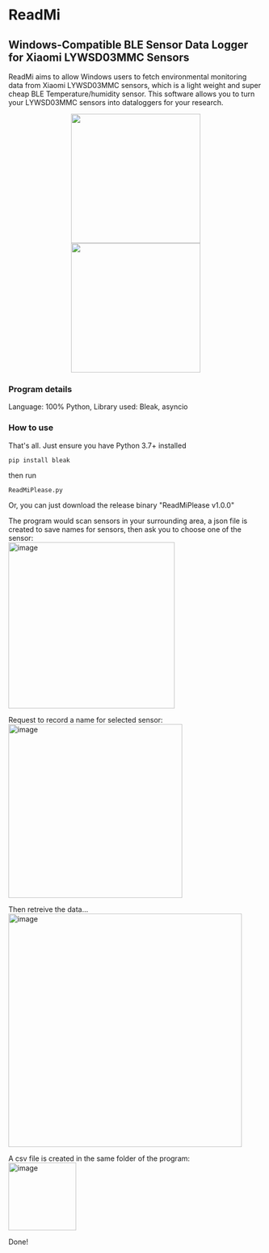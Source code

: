 # ReadMi
## Windows-Compatible BLE Sensor Data Logger for Xiaomi LYWSD03MMC Sensors

ReadMi aims to allow Windows users to fetch environmental monitoring data from Xiaomi LYWSD03MMC sensors, which is a light weight and super cheap BLE Temperature/humidity sensor. This software allows you to turn your LYWSD03MMC sensors into dataloggers for your research.

<p align="center">
  <img src="https://github.com/TermCIC/MiTemperature2_WindowsReader/assets/32321661/008159ab-862c-459a-854d-f261d8ef7dd1" width="256" align="center">
  <img src="https://github.com/TermCIC/MiTemperature2_WindowsReader/assets/32321661/42409374-1218-45f3-8ff4-001a33c0e85d" width="256" align="center">
</p>


### Program details
Language: 100% Python,
Library used: Bleak, asyncio

### How to use
That's all. Just ensure you have Python 3.7+ installed

```
pip install bleak
```

then run
```
ReadMiPlease.py
```

Or, you can just download the release binary "ReadMiPlease v1.0.0"

The program would scan sensors in your surrounding area, a json file is created to save names for sensors, then ask you to choose one of the sensor:
<br>
<img width="329" alt="image" src="https://github.com/TermCIC/MiTemperature2_WindowsReader/assets/32321661/f73aee2a-0e71-4ddf-a58b-dc6b6cb30512">

Request to record a name for selected sensor:
<br>
<img width="344" alt="image" src="https://github.com/TermCIC/MiTemperature2_WindowsReader/assets/32321661/0671312c-4e37-4817-8bd3-beed3d020aaf">

Then retreive the data...
<br>
<img width="462" alt="image" src="https://github.com/TermCIC/MiTemperature2_WindowsReader/assets/32321661/c179abff-0200-4dfd-963f-c889435914b5">

A csv file is created in the same folder of the program:
<br>
<img width="134" alt="image" src="https://github.com/TermCIC/MiTemperature2_WindowsReader/assets/32321661/bf904ad4-59e0-460f-a3c4-d13d62d4f137">

Done!
